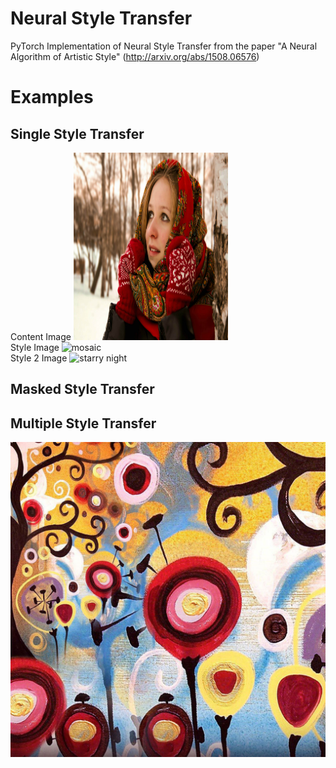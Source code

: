 # Neural Style Transfer
PyTorch Implementation of Neural Style Transfer from the paper "A Neural Algorithm of Artistic Style" (http://arxiv.org/abs/1508.06576)

# Examples
## Single Style Transfer
Content Image
<img src="https://github.com/Alex-Norden/NST/raw/main/data/content/girl.jpg" width=49% height=300 alt="girl">
<br>
Style Image
<img src="https://raw.githubusercontent.com/Alex-Norden/NST/blob/main/data/style/mosaic.jpg" width=49% height=300 alt="mosaic">
<br>
Style 2 Image
<img src="https://raw.githubusercontent.com/Alex-Norden/NST/blob/main/data/style/vg_starry_night.jpg" width=49% height=300 alt="starry night">
## Masked Style Transfer

## Multiple Style Transfer

<div align='center'>
  <img src='data/style/candy.jpg'>
</div>
